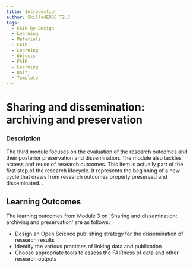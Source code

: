 ```yaml
---
title: Introduction
author: Skills4EOSC T2.3
tags:
  - FAIR-by-Design
  - Learning
  - Materials
  - FAIR
  - Learning
  - Objects
  - FAIR
  - Learning
  - Unit
  - Template
---
```


# Sharing and dissemination: archiving and preservation

### Description

The third module focuses on the evaluation of the research outcomes and their posterior preservation and dissemination. The module also tackles access and reuse of research outcomes. This item is actually part of the first step of the research lifecycle. It represents the beginning of a new cycle that draws from research outcomes properly preserved and disseminated. .

## Learning Outcomes

The learning outcomes from Module 3 on 'Sharing and dissemination: archiving and preservation' are as follows:

- Design an Open Science publishing strategy for the dissemination of research results
- Identify the various practices of linking data and publication
- Choose appropriate tools to assess the FAIRness of data and other research outputs